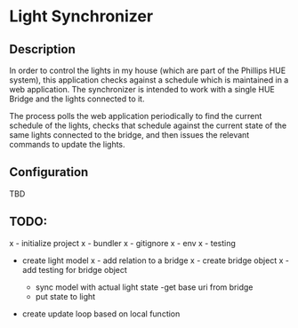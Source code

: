 # Light Synchronizer

## Description

In order to control the lights in my house (which are part of the Phillips HUE system), this application checks against a schedule which is maintained in a web application. The synchronizer is intended to work with a single HUE Bridge and the lights connected to it.

The process polls the web application periodically to find the current schedule of the lights, checks that schedule against the current state of the same lights connected to the bridge, and then issues the relevant commands to update the lights.

## Configuration

TBD

## TODO:

x - initialize project
  x - bundler
  x - gitignore
  x - env
  x - testing
- create light model
  x - add relation to a bridge
    x - create bridge object
    x - add testing for bridge object
  - sync model with actual light state
    -get base uri from bridge
  - put state to light

- create update loop based on local function
